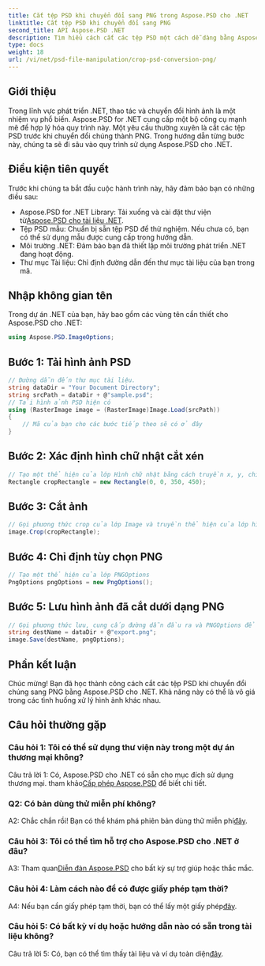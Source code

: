 ```yaml
---
title: Cắt tệp PSD khi chuyển đổi sang PNG trong Aspose.PSD cho .NET
linktitle: Cắt tệp PSD khi chuyển đổi sang PNG
second_title: API Aspose.PSD .NET
description: Tìm hiểu cách cắt các tệp PSD một cách dễ dàng bằng Aspose.PSD cho .NET. Hãy làm theo hướng dẫn từng bước của chúng tôi để chuyển đổi liền mạch sang PNG.
type: docs
weight: 18
url: /vi/net/psd-file-manipulation/crop-psd-conversion-png/
---
```

## Giới thiệu
Trong lĩnh vực phát triển .NET, thao tác và chuyển đổi hình ảnh là một nhiệm vụ phổ biến. Aspose.PSD for .NET cung cấp một bộ công cụ mạnh mẽ để hợp lý hóa quy trình này. Một yêu cầu thường xuyên là cắt các tệp PSD trước khi chuyển đổi chúng thành PNG. Trong hướng dẫn từng bước này, chúng ta sẽ đi sâu vào quy trình sử dụng Aspose.PSD cho .NET.
## Điều kiện tiên quyết
Trước khi chúng ta bắt đầu cuộc hành trình này, hãy đảm bảo bạn có những điều sau:
-  Aspose.PSD for .NET Library: Tải xuống và cài đặt thư viện từ[Aspose.PSD cho tài liệu .NET](https://reference.aspose.com/psd/net/).
- Tệp PSD mẫu: Chuẩn bị sẵn tệp PSD để thử nghiệm. Nếu chưa có, bạn có thể sử dụng mẫu được cung cấp trong hướng dẫn.
- Môi trường .NET: Đảm bảo bạn đã thiết lập môi trường phát triển .NET đang hoạt động.
- Thư mục Tài liệu: Chỉ định đường dẫn đến thư mục tài liệu của bạn trong mã.
## Nhập không gian tên
Trong dự án .NET của bạn, hãy bao gồm các vùng tên cần thiết cho Aspose.PSD cho .NET:
```csharp
using Aspose.PSD.ImageOptions;
```
## Bước 1: Tải hình ảnh PSD
```csharp
// Đường dẫn đến thư mục tài liệu.
string dataDir = "Your Document Directory";
string srcPath = dataDir + @"sample.psd";
// Tải hình ảnh PSD hiện có
using (RasterImage image = (RasterImage)Image.Load(srcPath))
{
    // Mã của bạn cho các bước tiếp theo sẽ có ở đây
}
```
## Bước 2: Xác định hình chữ nhật cắt xén
```csharp
// Tạo một thể hiện của lớp Hình chữ nhật bằng cách truyền x, y, chiều rộng và chiều cao
Rectangle cropRectangle = new Rectangle(0, 0, 350, 450);
```
## Bước 3: Cắt ảnh
```csharp
// Gọi phương thức crop của lớp Image và truyền thể hiện của lớp hình chữ nhật
image.Crop(cropRectangle);
```
## Bước 4: Chỉ định tùy chọn PNG
```csharp
// Tạo một thể hiện của lớp PNGOptions
PngOptions pngOptions = new PngOptions();
```
## Bước 5: Lưu hình ảnh đã cắt dưới dạng PNG
```csharp
// Gọi phương thức lưu, cung cấp đường dẫn đầu ra và PNGOptions để chuyển đổi tệp PSD thành PNG và lưu đầu ra
string destName = dataDir + @"export.png";
image.Save(destName, pngOptions);
```
## Phần kết luận

Chúc mừng! Bạn đã học thành công cách cắt các tệp PSD khi chuyển đổi chúng sang PNG bằng Aspose.PSD cho .NET. Khả năng này có thể là vô giá trong các tình huống xử lý hình ảnh khác nhau.

## Câu hỏi thường gặp

### Câu hỏi 1: Tôi có thể sử dụng thư viện này trong một dự án thương mại không?

 Câu trả lời 1: Có, Aspose.PSD cho .NET có sẵn cho mục đích sử dụng thương mại. tham khảo[Cấp phép Aspose.PSD](https://purchase.aspose.com/buy) để biết chi tiết.

### Q2: Có bản dùng thử miễn phí không?

 A2: Chắc chắn rồi! Bạn có thể khám phá phiên bản dùng thử miễn phí[đây](https://releases.aspose.com/).

### Câu hỏi 3: Tôi có thể tìm hỗ trợ cho Aspose.PSD cho .NET ở đâu?

 A3: Tham quan[Diễn đàn Aspose.PSD](https://forum.aspose.com/c/psd/34) cho bất kỳ sự trợ giúp hoặc thắc mắc.

### Câu hỏi 4: Làm cách nào để có được giấy phép tạm thời?

 A4: Nếu bạn cần giấy phép tạm thời, bạn có thể lấy một giấy phép[đây](https://purchase.aspose.com/temporary-license/).

### Câu hỏi 5: Có bất kỳ ví dụ hoặc hướng dẫn nào có sẵn trong tài liệu không?

 Câu trả lời 5: Có, bạn có thể tìm thấy tài liệu và ví dụ toàn diện[đây](https://reference.aspose.com/psd/net/).